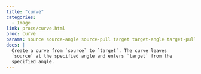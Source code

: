 ```yaml
---
title: "curve"
categories: 
  - Image
link: procs/curve.html
proc: curve
params: source source-angle source-pull target target-angle target-pull color line-width [description]
docs: |
  Create a curve from `source` to `target`. The curve leaves
  `source` at the specified angle and enters `target` from the
  specified angle.
---
```

